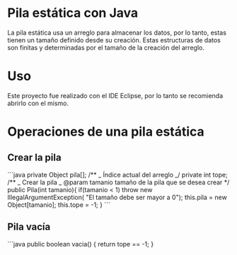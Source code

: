 # Pila estática con Java

La pila estática usa un arreglo para almacenar los datos, por lo tanto, estas tienen un tamaño definido desde su creación. Estas estructuras de datos son finitas y determinadas por el tamaño de la creación del arreglo.

# Uso

Este proyecto fue realizado con el IDE Eclipse, por lo tanto se recomienda abrirlo con el mismo.

# Operaciones de una pila estática

## Crear la pila

´´´java
private Object pila[];
/**
_ Índice actual del arreglo
_/
private int tope;
/**
_ Crear la pila
_ @param tamanio tamaño de la pila que se desea crear
\*/
public Pila(int tamanio){
if(tamanio < 1)
throw new IllegalArgumentException(
"El tamaño debe ser mayor a 0");
this.pila = new Object[tamanio];
this.tope = -1;
}
´´´

## Pila vacía

´´´java
public boolean vacia() {
return tope == -1;
}
